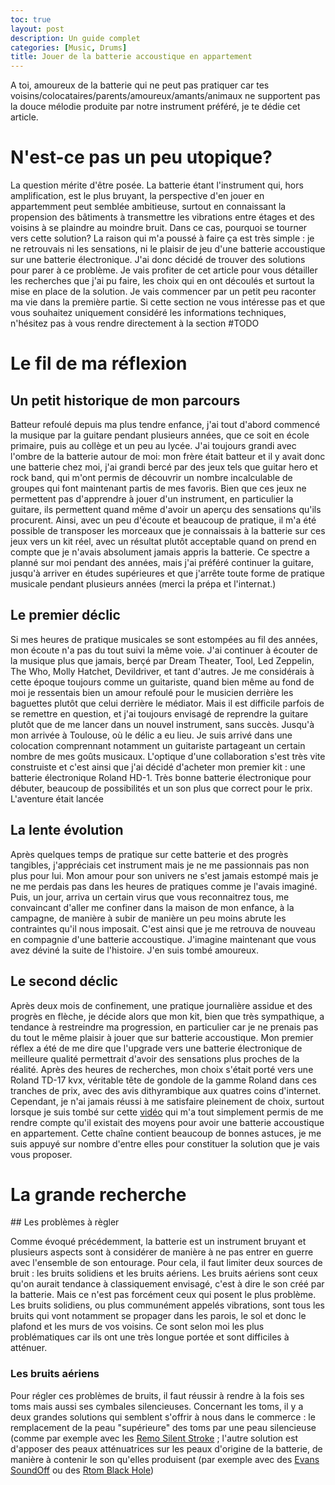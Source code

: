 ```yaml
---
toc: true
layout: post
description: Un guide complet
categories: [Music, Drums]
title: Jouer de la batterie accoustique en appartement
---
```


A toi, amoureux de la batterie qui ne peut pas pratiquer car tes voisins/colocataires/parents/amoureux/amants/animaux ne supportent pas la douce mélodie produite par notre instrument préféré, je te dédie cet article.

# N'est-ce pas un peu utopique?

La question mérite d'être posée. La batterie étant l'instrument qui, hors amplification, est le plus bruyant, la perspective d'en jouer en appartemment peut semblée ambitieuse, surtout en connaissant la propension des bâtiments à transmettre les vibrations entre étages et des voisins à se plaindre au moindre bruit.
Dans ce cas, pourquoi se tourner vers cette solution? La raison qui m'a poussé à faire ça est très simple : je ne retrouvais ni les sensations, ni le plaisir de jeu d'une batterie accoustique sur une batterie électronique. J'ai donc décidé de trouver des solutions pour parer à ce problème. Je vais profiter de cet article pour vous détailler les recherches que j'ai pu faire, les choix qui en ont découlés et surtout la mise en place de la solution.
Je vais commencer par un petit peu raconter ma vie dans la première partie. Si cette section ne vous intéresse pas et que vous souhaitez uniquement considéré les informations techniques, n'hésitez pas à vous rendre directement à la section #TODO

# Le fil de ma réflexion

## Un petit historique de mon parcours

Batteur refoulé depuis ma plus tendre enfance, j'ai tout d'abord commencé la musique par la guitare pendant plusieurs années, que ce soit en école primaire, puis au collège et un peu au lycée. J'ai toujours grandi avec l'ombre de la batterie autour de moi: mon frère était batteur et il y avait donc une batterie chez moi, j'ai grandi bercé par des jeux tels que guitar hero et rock band, qui m'ont permis de découvrir un nombre incalculable de groupes qui font maintenant partis de mes favoris. Bien que ces jeux ne permettent pas d'apprendre à jouer d'un instrument, en particulier la guitare, ils permettent quand même d'avoir un aperçu des sensations qu'ils procurent. Ainsi, avec un peu d'écoute et beaucoup de pratique, il m'a été possible de transposer les morceaux que je connaissais à la batterie sur ces jeux vers un kit réel, avec un résultat plutôt acceptable quand on prend en compte que je n'avais absolument jamais appris la batterie. Ce spectre a planné sur moi pendant des années, mais j'ai préféré continuer la guitare, jusqu'à arriver en études supérieures et que j'arrête toute forme de pratique musicale pendant plusieurs années (merci la prépa et l'internat.)

## Le premier déclic

Si mes heures de pratique musicales se sont estompées au fil des années, mon écoute n'a pas du tout suivi la même voie. J'ai continuer à écouter de la musique plus que jamais, berçé par Dream Theater, Tool, Led Zeppelin, The Who, Molly Hatchet, Devildriver, et tant d'autres. Je me considérais à cette époque toujours comme un guitariste, quand bien même au fond de moi je ressentais bien un amour refoulé pour le musicien derrière les baguettes plutôt que celui derrière le médiator. Mais il est difficile parfois de se remettre en question, et j'ai toujours envisagé de reprendre la guitare plutôt que de me lancer dans un nouvel instrument, sans succès. Jusqu'à mon arrivée à Toulouse, où le délic a eu lieu. Je suis arrivé dans une colocation comprennant notamment un guitariste partageant un certain nombre de mes goûts musicaux. L'optique d'une collaboration s'est très vite construiste et c'est ainsi que j'ai décidé d'acheter mon premier kit : une batterie électronique Roland HD-1. Très bonne batterie électronique pour débuter, beaucoup de possibilités et un son plus que correct pour le prix. L'aventure était lancée

## La lente évolution

Après quelques temps de pratique sur cette batterie et des progrès tangibles, j'appréciais cet instrument mais je ne me passionnais pas non plus pour lui. Mon amour pour son univers ne s'est jamais estompé mais je ne me perdais pas dans les heures de pratiques comme je l'avais imaginé. Puis, un jour, arriva un certain virus que vous reconnaitrez tous, me convaincant d'aller me confiner dans la maison de mon enfance, à la campagne, de manière à subir de manière un peu moins abrute les contraintes qu'il nous imposait. C'est ainsi que je me retrouva de nouveau en compagnie d'une batterie accoustique. J'imagine maintenant que vous avez déviné la suite de l'histoire. J'en suis tombé amoureux. 

## Le second déclic

Après deux mois de confinement, une pratique journalière assidue et des progrès en flèche, je décide alors que mon kit, bien que très sympathique, a tendance à restreindre ma progression, en particulier car je ne prenais pas du tout le même plaisir à jouer que sur batterie accoustique. Mon premier réflex a été de me dire que l'upgrade vers une batterie électronique de meilleure qualité permettrait d'avoir des sensations plus proches de la réalité. Après des heures de recherches, mon choix s'était porté vers une Roland TD-17 kvx, véritable tête de gondole de la gamme Roland dans ces tranches de prix, avec des avis dithyrambique aux quatres coins d'internet. Cependant, je n'ai jamais réussi à me satisfaire pleinement de choix, surtout lorsque je suis tombé sur cette [vidéo](https://www.youtube.com/watch?v=kcONgnM7NoE&list=PLa_9IVPw7D_0lswnFFRkWO3aCTLTd8tQM) qui m'a tout simplement permis de me rendre compte qu'il existait des moyens pour avoir une batterie accoustique en appartement. Cette chaîne contient beaucoup de bonnes astuces, je me suis appuyé sur nombre d'entre elles pour constituer la solution que je vais vous proposer.

# La grande recherche

## Les problèmes à règler

Comme évoqué précédemment, la batterie est un instrument bruyant et plusieurs aspects sont à considérer de manière à ne pas entrer en guerre avec l'ensemble de son entourage. Pour cela, il faut limiter deux sources de bruit : les bruits solidiens et les bruits aériens. Les bruits aériens sont ceux qu'on aurait tendance à classiquement envisagé, c'est à dire le son créé par la batterie. Mais ce n'est pas forcément ceux qui posent le plus problème. Les bruits solidiens, ou plus communément appelés vibrations, sont tous les bruits qui vont notamment se propager dans les parois, le sol et donc le plafond et les murs de vos voisins. Ce sont selon moi les plus problématiques car ils ont une très longue portée et sont difficiles à atténuer.

### Les bruits aériens

Pour régler ces problèmes de bruits, il faut réussir à rendre à la fois ses toms mais aussi ses cymbales silencieuses. Concernant les toms, il y a deux grandes solutions qui semblent s'offrir à nous dans le commerce : le remplacement de la peau "supérieure" des toms par une peau silencieuse (comme par exemple avec les [Remo Silent Stroke](https://www.remo.com/products/product/silentstroke/) ; l'autre solution est d'apposer des peaux atténuatrices sur les peaux d'origine de la batterie, de manière à contenir le son qu'elles produisent (par exemple avec des [Evans SoundOff](https://www.thomann.de/fr/hq_percussion_so2346_standard_sound_off.htm) ou des [Rtom Black Hole](https://rtom.com/black-hole-practice-system))
